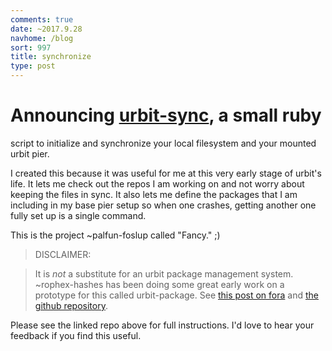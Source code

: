 ```yaml
---
comments: true
date: ~2017.9.28
navhome: /blog
sort: 997
title: synchronize
type: post
---
```


# Announcing [urbit-sync](https://github.com/ngzax/urbit-sync), a small ruby
script to initialize and synchronize your local filesystem and your mounted
urbit pier.

I created this because it was useful for me at this very early stage of urbit's
life. It lets me check out the repos I am working on and not worry about keeping
the files in sync. It also lets me define the packages that I am including in my
base pier setup so when one crashes, getting another one fully  set up is a
single command.

This is the project ~palfun-foslup called "Fancy." ;)


> DISCLAIMER:

>  It is *not* a substitute for an urbit package management system.
>  ~rophex-hashes has been doing some great early work on a prototype for this
>  called urbit-package. See  [this post on
>  fora](https://urbit.org/fora/posts/~2017.9.7..23.20.06..dc47~/) and [the
>  github repository](https://github.com/asssaf/urbit-package).

Please see the linked repo above for full instructions. I'd love to hear your
feedback if you find this useful.
